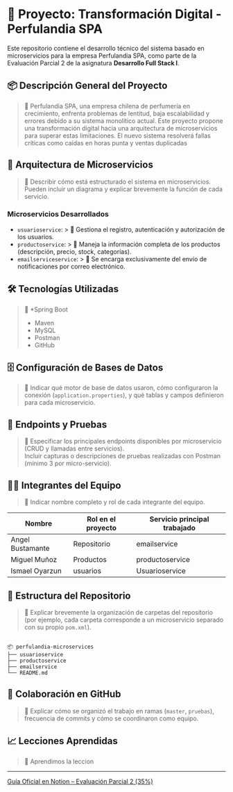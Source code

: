 # 🧾 Proyecto: Transformación Digital - Perfulandia SPA

Este repositorio contiene el desarrollo técnico del sistema basado en microservicios para la empresa Perfulandia SPA, como parte de la Evaluación Parcial 2 de la asignatura **Desarrollo Full Stack I**.

## 📦 Descripción General del Proyecto

> 📝 Perfulandia SPA, una empresa chilena de perfumería en crecimiento, enfrenta problemas de lentitud, baja escalabilidad y errores debido a su sistema monolítico actual. Este proyecto propone una transformación digital hacia una arquitectura de microservicios para superar estas limitaciones.
> El nuevo sistema resolverá fallas críticas como caídas en horas punta y ventas duplicadas


## 🧩 Arquitectura de Microservicios

> 📝 Describir cómo está estructurado el sistema en microservicios. Pueden incluir un diagrama y explicar brevemente la función de cada servicio.

### Microservicios Desarrollados

- `usuarioservice`: > 📝 Gestiona el registro, autenticación y autorización de los usuarios.
- `productoservice`: > 📝 Maneja la información completa de los productos (descripción, precio, stock, categorías).
- `emailserviceservice`: > 📝 Se encarga exclusivamente del envío de notificaciones por correo electrónico.

## 🛠️ Tecnologías Utilizadas

> 📝 *Spring Boot
>    * Maven
>    * MySQL
>    * Postman
>    * GitHub

## 🗄️ Configuración de Bases de Datos

> 📝 Indicar qué motor de base de datos usaron, cómo configuraron la conexión (`application.properties`), y qué tablas y campos definieron para cada microservicio.

## 📮 Endpoints y Pruebas

> 📝 Especificar los principales endpoints disponibles por microservicio (CRUD y llamadas entre servicios).  
> Incluir capturas o descripciones de pruebas realizadas con Postman (mínimo 3 por micro-servicio).

## 🧑‍💻 Integrantes del Equipo

> 📝 Indicar nombre completo y rol de cada integrante del equipo.

| Nombre                  | Rol en el proyecto         | Servicio principal trabajado |
|-------------------------|----------------------------|------------------------------|
| Angel Bustamante        | Repositorio                | emailservice                 |
| Miguel Muñoz            | Productos                  | productoservice              |
| Ismael Oyarzun          | usuarios                   | Usuarioservice               |

## 📂 Estructura del Repositorio

> 📝 Explicar brevemente la organización de carpetas del repositorio (por ejemplo, cada carpeta corresponde a un microservicio separado con su propio `pom.xml`).

```

📦 perfulandia-microservices
├── usuarioservice
├── productoservice
├── emailservice
└── README.md

```

## 👥 Colaboración en GitHub

> 📝 Explicar cómo se organizó el trabajo en ramas (`master`, `pruebas`), frecuencia de commits y cómo se coordinaron como equipo.

## 📈 Lecciones Aprendidas

> 📝 Aprendimos la leccion

---

[Guía Oficial en Notion – Evaluación Parcial 2 (35%)](https://quilt-canary-969.notion.site/Gu-a-Oficial-Evaluaci-n-Parcial-2-35-1f75b3c4e31280aaab79c9a71f1cfb7b?pvs=4)

